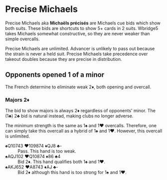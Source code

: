 Precise Michaels
================
Precise Michaels aka **Michaëls précisés** are Michaels cue bids which show
both suits.  These bids are shortcuts to show 5+ cards in 2 suits.  Wbridge5
takes Michaels somewhat constructive, so they are never weaker than simple
overcalls.

Precise Michaels are unlimited.  Advancer is unlikely to pass out because the
strain is never a held suit.  Precise Michaels take precedence over takeout
doubles because they are precise in distribution.

Opponents opened 1 of a minor
-----------------------------
The French determine to eliminate weak 2♦, both opening and overcall.

### Majors 2♦ ###
The bid to show majors is always 2♦ regardless of opponents' minor.  The (1♣)
2♣ bid is natural instead, making clubs no longer adverse.

The minimum strength is the same as 1♠ and 1♥ overcalls.  Therefore, one can
simply take this overcall as a hybrid of 1♠ and 1♥.  However, this overcall
is unlimited.

<dl>
  <dt>♠Q10743 ♥109874 ♦QJ8 ♣-</dt>
  <dd>Pass.  This hand is too weak.</dd>

  <dt>♠AQJ102 ♥Q10874 ♦86 ♣4</dt>
  <dd>Bid 2♦.  This hand qualifies both 1♠ and 1♥.</dd>

  <dt>♠AKJ652 ♥A8743 ♦AJ ♣-</dt>
  <dd>Bid 2♦ although this hand is too strong for 1♠ and 1♥.</dd>
</dl>
